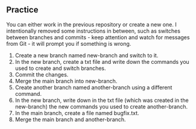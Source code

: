## Practice
You can either work in the previous repository or create a new one.
I intentionally removed some instructions in between, such as switches between branches and commits - keep attention and watch for messages from Git - it will prompt you if something is wrong.

1. Create a new branch named new-branch and switch to it.
2. In the new branch, create a txt file and write down the commands you used to create and switch branches.
3. Commit the changes.
4. Merge the main branch into new-branch.
5. Create another branch named another-branch using a different command.
6. In the new branch, write down in the txt file (which was created in the new-branch) the new commands you used to create another-branch.
7. In the main branch, create a file named bugfix.txt.
8. Merge the main branch and another-branch.